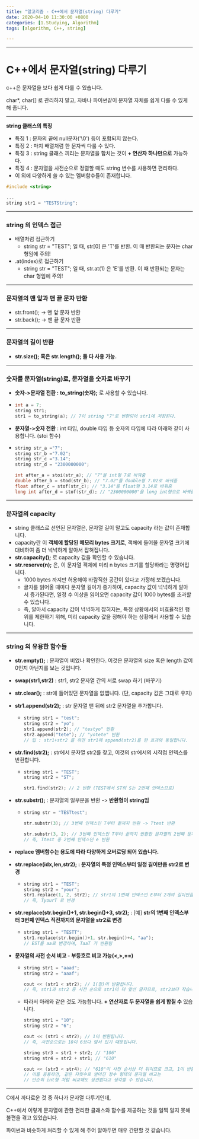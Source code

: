```yaml
---
title: "알고리즘 - C++에서 문자열(string) 다루기"
date: 2020-04-10 11:30:00 +0800
categories: [1.Studying, Algorithm]
tags: [algorithm, C++, string]

---
```




------

# **C++에서 문자열(string) 다루기**

c++은 문자열을 보다 쉽게 다룰 수 있습니다.

char*, char[] 로 관리하지 말고, 자바나 파이썬같이 문자열 자체를 쉽게 다룰 수 있게 해 줍니다.

------

**string 클래스의 특징**

* 특징 1 : 문자의 끝에 null문자('\0') 등이 포함되지 않는다.
* 특징 2 : 마치 배열처럼 한 문자씩 다룰 수 있다.
* 특징 3 : string 클래스 끼리는 문자열을 합치는 것이 **+ 연산자 하나만으로** 가능하다.
* 특징 4 : 문자열을 사전순으로 정렬할 때도 string 변수를 사용하면 편리하다.
* 이 외에 다양하게 쓸 수 있는 멤버함수들이 존재합니다.

```c++
#include <string>

...
string str1 = "TESTString";
```

------

### **string 의 인덱스 접근**

* 배열처럼 접근하기
  * string str = "TEST"; 일 때, str[0] 은 'T'를 반환. 이 때 반환되는 문자는 char 형임에 주의!
* .at(index)로 접근하기
  * string str = "TEST"; 일 때, str.at(1) 은 'E'를 반환. 이 때 반환되는 문자는 char 형임에 주의!

------

### **문자열의 맨 앞과 맨 끝 문자 반환**

* str.front(); -> 맨 앞 문자 반환
* str.back(); -> 맨 끝 문자 반환

------

### **문자열의 길이 반환**

* **str.size(); 혹은 str.length(); 둘 다 사용 가능.** 

------

### 숫자를 문자열(string)로, 문자열을 숫자로 바꾸기

* **숫자->문자열 전환 :** **to_string(숫자);** 로 사용할 수 있습니다.

* ```c++
  int a = 7;
  string str1;
  str1 = to_string(a); // 7이 string "7"로 변환되어 str1에 저장된다.
  ```

* **문자열->숫자 전환** : int 타입, double 타입 등 숫자의 타입에 따라 아래와 같이 사용합니다. (stoi 함수)

* ```c++
  string str_a ="7";
  string str_b ="7.02";
  string str_c ="3.14";
  string str_d = "2300000000";
  
  int after_a = stoi(str_a); // "7"을 int형 7로 바꿔줌
  double after_b = stod(str_b); // "7.02"를 double형 7.02로 바꿔줌
  float after_c = stof(str_c); // "3.14"를 float형 3.14로 바꿔줌
  long int after_d = stof(str_d); // "2300000000"을 long int형으로 바꿔줌
  ```

------

### **문자열의 capacity**

* string 클래스로 선언된 문자열은, 문자열 길이 말고도 capacity 라는 값이 존재합니다.
* capacity란 이 **객체에 할당된 메모리 bytes 크기로**, 객체에 들어올 문자열 크기에 대비하여 좀 더 넉넉하게 알아서 잡혀집니다.
* **str.capacity();** 로 capacity 값을 확인할 수 있습니다.
* **str.reserve(n);** 은, 이 문자열 객체에 미리 n bytes 크기를 할당하라는 명령어입니다.
  * 1000 bytes 까지만 허용해야 바람직한 공간이 있다고 가정해 보겠습니다.
  * 글자를 읽어올 때마다 문자열 길이가 증가하여, capacity 값이 넉넉하게 알아서 증가된다면, 일정 수 이상을 읽어오면 capacity 값이 1000 bytes를 초과할 수 있습니다.
  * 즉, 알아서 capacity 값이 넉넉하게 잡혀지는, 특정 상황에서의 비효율적인 행위를 제한하기 위해, 미리 capacity 값을 정해야 하는 상황에서 사용할 수 있습니다. 

------

### **string 의 유용한 함수들**

* **str.empty();** : 문자열이 비었나 확인한다. 이것은 문자열의 size 혹은 length 값이 0인지 아닌지를 보는 것입니다.

* **swap(str1,str2)** : str1, str2 문자열 간의 서로 swap 하기 (바꾸기)

* **str.clear();** : str에 들어있던 문자열을 없앱니다. (단, capacity 값은 그대로 유지)

* **str1.append(str2);** : str 문자열 맨 뒤에 str2 문자열을 추가합니다.

  * ```c++
    string str1 = "test";
    string str2 = "yo";
    str1.append(str2); // "testyo" 반환
    str2.append("tete"); // "yotete" 반환
    // 팁 : str1+str2 를 하면 str1에 append(str2)를 한 효과와 동일합니다.
    ```

* **str.find(str2);** : str에서 문자열 str2를 찾고, 이것의 str에서의 시작점 인덱스를 반환합니다.

  * ```c++
    string str1 = "TEST";
    string str2 = "ST";
    
    str1.find(str2); // 2 반환 (TEST에서 ST의 S는 2번째 인덱스므로)
    ```

* **str.substr();** : 문자열의 일부분을 반환 -> **반환형이 string임**

  * ```c++
    string str = "TESTtest";
    
    str.substr(3); // 3번째 인덱스인 T부터 끝까지 반환 -> Ttest 반환
    
    str.substr(3, 2); // 3번째 인덱스인 T부터 끝까지 반환한 문자열의 2번째 문자 반환
    // 즉, Ttest 중 2번째 인덱스인 e 반환
    ```

* **replace 멤버함수는 용도에 따라 다양하게 오버로딩 되어 있습니다.**

* **str.replace(idx,len,str2); : 문자열의 특정 인덱스부터 일정 길이만큼 str2로 변경**

  * ```c++
    string str1 = "TEST";
    string str2 = "your";
    str1.replace(1, 2, str2); // str1의 1번째 인덱스인 E부터 2개의 길이만큼의 문자열이 str2로 변경
    // 즉, TyourT 로 변경
    ```

* **str.replace(str.begin()+1, str.begin()+3, str2);** : [예] **str의 1번째 인덱스부터 3번째 인덱스 직전까지의 문자열을 str2로 변경**

  * ```c++
    string str1 = "TESTT";
    str1.replace(str.begin()+1, str.begin()+4, "aa");
    // EST를 aa로 변경하여, TaaT 가 반환됨
    ```

* **문자열의 사전 순서 비교 - 부등호로 비교 가능(<,>,==)**

  * ```c++
    string str1 = "aaad";
    string str2 = "aaaf";
    
    cout << (str1 < str2); // 1(참)이 반환됩니다.
    // 즉, str1과 str2 중 사전 순으로 str1이 더 앞선 글자므로, str2보다 작습니다.
    ```

  * 따라서 아래와 같은 것도 가능합니다. **+ 연산자로 두 문자열을 쉽게 합칠 수** 있습니다.

    ```c++
    string str1 = "10";
    string str2 = "6";
    
    cout << (str1 < str2); // 1이 반환됩니다.
    // 즉, 사전순으로는 10이 6보다 앞서 있기 때문입니다.
    
    string str3 = str1 + str2; // "106"
    string str4 = str2 + str1; // "610"
    
    cout << (str3 < str4); // "610"이 사전 순서상 더 뒤이므로 크고, 1이 반환됩니다.
    // 이를 응용하면, 같은 자릿수로 받아진 정수 형태의 문자열 비교는
    // 단순히 int형 처럼 비교해도 상관없다고 생각할 수 있습니다.
    ```

------



C에서 까다로운 것 중 하나가 문자열 다루기인데,

C++에서 이렇게 문자열에 관한 편리한 클래스와 함수를 제공하는 것을 일찍 알지 못해 불편을 겪고 있었습니다.

파이썬과 비슷하게 처리할 수 있게 해 주어 알아두면 매우 간편할 것 같습니다.